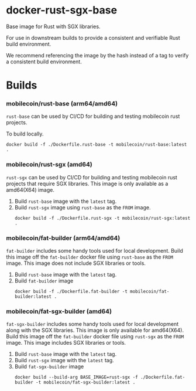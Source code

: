 # docker-rust-sgx-base
Base image for Rust with SGX libraries.

For use in downstream builds to provide a consistent and verifiable Rust build environment.

We recommend referencing the image by the hash instead of a tag to verify a consistent build environment.

# Builds

### mobilecoin/rust-base (arm64/amd64)

`rust-base` can be used by CI/CD for building and testing mobilecoin rust projects.

To build locally.
```
docker build -f ./Dockerfile.rust-base -t mobilecoin/rust-base:latest .
```

### mobilecoin/rust-sgx (amd64)

`rust-sgx` can be used by CI/CD for building and testing mobilecoin rust projects that require SGX libraries. This image is only available as a amd64(X64) image.

1. Build `rust-base` image with the `latest` tag.
2. Build `rust-sgx` image using `rust-base` as the `FROM` image.
    ```
    docker build -f ./Dockerfile.rust-sgx -t mobilecoin/rust-sgx:latest .
    ```

### mobilecoin/fat-builder (arm64/amd64)

`fat-builder` includes some handy tools used for local development. Build this image off the `fat-builder` docker file using `rust-base` as the `FROM` image. This image does not include SGX libraries or tools.

1. Build `rust-base` image with the `latest` tag.
2. Build `fat-builder` image
    ```
    docker build -f ./Dockerfile.fat-builder -t mobilecoin/fat-builder:latest .
    ```

### mobilecoin/fat-sgx-builder (amd64)

`fat-sgx-builder` includes some handy tools used for local development along with the SGX libraries. This image is only available for amd64(X64). Build this image off the `fat-builder` docker file using `rust-sgx` as the `FROM` image. This image includes SGX libraries or tools.

1. Build `rust-base` image with the `latest` tag.
2. Build `rust-sgx` image with the `latest` tag.
2. Build `fat-sgx-builder` image
    ```
    docker build --build-arg BASE_IMAGE=rust-sgx -f ./Dockerfile.fat-builder -t mobilecoin/fat-sgx-builder:latest .
    ```
